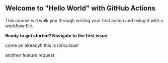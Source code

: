 ## Welcome to "Hello World" with GitHub Actions

This course will walk you through writing your first action and using it with a workflow file. 

**Ready to get started? Navigate to the first issue.**

come on  already!!  this is ridiculous!

another feature request
